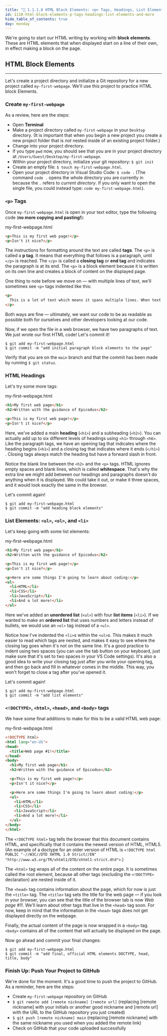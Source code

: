 ```yaml
---
title: "📓 1.1.1.8 HTML Block Elements: <p> Tags, Headings, List Elements, and More"
id: 1118-html-block-elements-p-tags-headings-list-elements-and-more
hide_table_of_contents: true
day: monday
---
```


We're going to start our HTML writing by working with **block elements**.  These are HTML elements that when displayed start on a line of their own, in effect making a block on the page.

## HTML Block Elements

---

Let's create a project directory and initialize a Git repository for a new project called `my-first-webpage`. We'll use this project to practice HTML block Elements.

### Create `my-first-webpage`

As a review, here are the steps:

* Open **Terminal**
* Make a project directory called `my-first-webpage` in your `Desktop` directory. (It is important that when you begin a new project you create a new project folder that is _not_ nested inside of an existing project folder.)
* Change into your project directory.
* If you type `pwd` now, you should see that you are in your project directory at `/Users/Guest/Desktop/my-first-webpage`.
* Within your project directory, initialize your git repository: `$ git init`
* Create an empty file: `$ touch my-first-webpage.html`.
* Open your project directory in Visual Studio Code: `$ code .` (The command `code .` opens the whole directory you are currently in because the `.` refers to _current directory_. If you only want to open the single file, you could instead type: `code my-first-webpage.html`).

### `<p>` Tags

Once `my-first-webpage.html` is open in your text editor, type the following code (**no more copying and pasting!**):

<div class='filename'>my-first-webpage.html</div>

```html
<p>This is my first web page!</p>
<p>Isn't it nice?</p>
```

The instructions for formatting around the text are called **tags**.  The `<p>` is called a **p tag**. It means that everything that follows is a paragraph, until `</p>` is reached. The `</p>` is called a **closing tag** or **end tag** and indicates the paragraph is at its end.  The `<p>` is a block element because it is written on its own line and creates a block of content on the displayed page.

One thing to note before we move on — with multiple lines of text, we'll sometimes see `<p>` tags indented like this:

```html
<p>
  This is a lot of text which means it spans multiple lines. When text spans multiple lines like this, it's much easier to read our code if we indent the multiple lines of text within our paragraph tags. In other words, we add a p tag, have a line break and indent, and then add our text. 
</p>
```

Both ways are fine — ultimately, we want our code to be as readable as possible both for ourselves and other developers looking at our code.

Now, if we open the file in a web browser, we have two paragraphs of text. We just wrote our first HTML code!  Let's commit it!

```shell
$ git add my-first-webpage.html
$ git commit -m "add initial paragraph block elements to the page"
```

Verify that you are on the `main` branch and that the commit has been made by running `$ git status`.

### HTML Headings

Let's try some more tags:

<div class='filename'>my-first-webpage.html</div>

```html
<h1>My first web page</h1>
<h2>Written with the guidance of Epicodus</h2>

<p>This is my first web page!</p>
<p>Isn't it nice?</p>
```

Here, we've added a main **heading** (`<h1>`) and a subheading (`<h2>`). You can actually add up to six different levels of headings using `<h1>` through `<h6>`. Like the paragraph tags, we have an opening tag that indicates where the heading begins (`<h1>`)  and a closing tag that indicates where it ends (`</h1>`) . Closing tags always match the heading but have a forward slash in front.

Notice the blank line between the `<h2>` and the `<p>` tags. HTML ignores empty spaces and blank lines, which is called **whitespace**. That's why the extra line we might add between our headings and paragraphs doesn't do anything when it is displayed. We could take it out, or make it three spaces, and it would look exactly the same in the browser.

Let's commit again!  

```shell
$ git add my-first-webpage.html
$ git commit -m "add heading block elements"
```

### List Elements: `<ul>`, `<ol>`, and `<li>`

Let's keep going with some list elements:

<div class='filename'>my-first-webpage.html</div>

```html
<h1>My first web page</h1>
<h2>Written with the guidance of Epicodus</h2>

<p>This is my first web page!</p>
<p>Isn't it nice?</p>

<p>Here are some things I'm going to learn about coding:</p>
<ul>
  <li>HTML</li>
  <li>CSS</li>
  <li>JavaScript</li>
  <li>And a lot more!</li>
</ul>
```

Here we've added an **unordered list** (`<ul>`) with four **list items** (`<li>`). If we wanted to make an **ordered list** that uses numbers and letters instead of bullets, we would use an `<ol>` tag instead of a `<ul>`.

Notice how I've indented the `<li>`s within the `<ul>`s. This makes it much easier to read which tags are nested, and makes it easy to see where the closing tag goes when it's not on the same line. It's a good practice to indent using two spaces (you can use the tab button on your keyboard, just make sure that it's set to two spaces in your VS Code settings). It's also a good idea to write your closing tag just after you write your opening tag, and then go back and fill in whatever comes in the middle. This way, you won't forget to close a tag after you've opened it.

Let's commit again!  

```shell
$ git add my-first-webpage.html
$ git commit -m "add list elements"
```

### `<!DOCTYPE>`, `<html>`, `<head>`, and `<body>` tags 

We have some final additions to make for this to be a valid HTML web page:

<div class='filename'>my-first-webpage.html</div>

```html
<!DOCTYPE html>
<html lang="en-US">
<head>
  <title>Web page #1!</title>
</head>
<body>
  <h1>My first web page</h1>
  <h2>Written with the guidance of Epicodus</h2>

  <p>This is my first web page!</p>
  <p>Isn't it nice?</p>

  <p>Here are some things I'm going to learn about coding:</p>
  <ul>
    <li>HTML</li>
    <li>CSS</li>
    <li>JavaScript</li>
    <li>And a lot more!</li>
  </ul>
</body>
</html>
```

The `<!DOCTYPE html>` tag tells the browser that this document contains HTML, and specifically that it contains the newest version of HTML, HTML5. (An example of a doctype for an older version of HTML is `<!DOCTYPE html PUBLIC "-//W3C//DTD XHTML 1.0 Strict//EN" "http://www.w3.org/TR/xhtml1/DTD/xhtml1-strict.dtd">`.)

The `<html>` tag wraps all of the content on the entire page. It is sometimes called the root element, because all other tags (excluding the `<!DOCTYPE>` declaration) are nested inside of it.

The `<head>` tag contains information about the page, which for now is just the `<title>` tag. The `<title>` tag sets the title for the web page — if you look in your browser, you can see that the title of the browser tab is now *Web page #1!*. We'll learn about other tags that live in the `<head>` tag soon. For now, keep in mind that the information in the `<head>` tags does not get displayed directly on the webpage. 

Finally, the actual content of the page is now wrapped in a `<body>` tag. `<body>` contains all of the content that will actually be displayed on the page.

Now go ahead and commit your final changes:

```shell
$ git add my-first-webpage.html
$ git commit -m "add final, official HTML elements DOCTYPE, head, title, body"
```

### Finish Up: Push Your Project to GitHub

We're done for the moment. It's a good time to push the project to GitHub.  As a reminder, here are the steps:

* Create `my-first-webpage` repository on GitHub
* `$ git remote add [remote nickname] [remote url]` (replacing [remote nickname] with your initials or another good nickname and [remote url] with the URL to the GitHub repository you just created)
* `$ git push [remote nickname] main` (replacing [remote nickname] with the same nickname you used when you added the remote link)
* Check on GitHub that your code uploaded successfully
